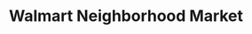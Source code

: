 ---
title: "Walmart Neighborhood Market"
url: /rogers/walmart-neighborhood-market/
shop: supermarket
---